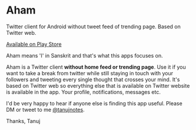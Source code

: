 # Aham
Twitter client for Android without tweet feed of trending page. Based on Twitter web.

[Available on Play Store](https://play.google.com/store/apps/details?id=app.olauncher.aham)


Aham means 'I' in Sanskrit and that's what this apps focuses on.

Aham is a Twitter client **without home feed or trending page**. Use it if you want to take a break from twitter while still staying in touch with your followers and tweeting every single thought that crosses your mind.
It's based on Twitter web so everything else that is available on Twitter website is available in the app. Your profile, notifications, messages etc.

I'd be very happy to hear if anyone else is finding this app useful. 
Please DM or tweet to me [@tanujnotes](https://twitter.com/tanujnotes/).

Thanks,
Tanuj
